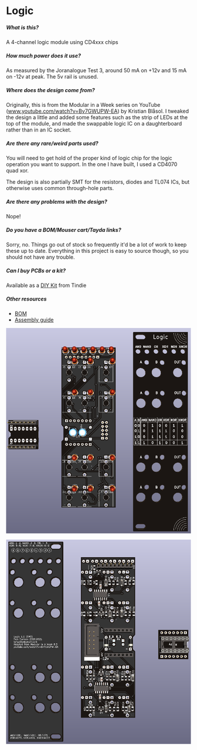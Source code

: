 # Logic

##### What is this?

A 4-channel logic module using CD4xxx chips

##### How much power does it use?

As measured by the Joranalogue Test 3, around 50 mA on +12v and 15 mA on -12v at peak. The 5v rail is unused.

##### Where does the design come from?

Originally, this is from the Modular in a Week series on YouTube (www.youtube.com/watch?v=Bv7GWUPW-EA) by Kristian Blåsol. I tweaked the design a little and added some features such as the strip of LEDs at the top of the module, and made the swappable logic IC on a daughterboard rather than in an IC socket.

##### Are there any rare/weird parts used?

You will need to get hold of the proper kind of logic chip for the logic operation you want to support. In the one I have built, I used a CD4070 quad xor.

The design is also partially SMT for the resistors, diodes and TL074 ICs, but otherwise uses common through-hole parts.

##### Are there any problems with the design?

Nope!

##### Do you have a BOM/Mouser cart/Tayda links?

Sorry, no. Things go out of stock so frequently it'd be a lot of work to keep these up to date. Everything in this project is easy to source though, so you should not have any trouble.

##### Can I buy PCBs or a kit?

Available as a [DIY Kit](https://www.tindie.com/products/divergentwaves/logic/) from Tindie

##### Other resources

- [BOM](BOM.md)
- [Assembly guide](ASSEMBLY.md)

![logic-front](images/logic-front.PNG)

![logic-back](images/logic-back.PNG)

